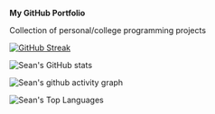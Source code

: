 __My GitHub Portfolio__

Collection of personal/college programming projects

[![GitHub Streak](https://streak-stats.demolab.com?user=seannn9&theme=tokyonight-duo&card_width=1080)](https://git.io/streak-stats)

![Sean's GitHub stats](https://github-readme-stats.vercel.app/api?username=seannn9&show_icons=true&theme=dracula&card_width=1080)

![Sean's github activity graph](https://github-readme-activity-graph.vercel.app/graph?username=seannn9&bg_color=000000&color=70a5fd&line=bf91f3&point=38bdae&area=true&hide_border=true)

![Sean's Top Languages](https://github-readme-stats.vercel.app/api/top-langs/?username=seannn9&layout=compact&theme=dracula&card_width=1080)
